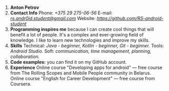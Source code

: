 1. **Anton Petrov**
2. **Contact Info**
Phone: *+375 29 275-06-56*
E-mail: *rs.andr0id.student@gmail.com*
Website: *https://github.com/RS-android-student*
3. **Programming inspires me** because I can create cool things that will benefit a lot of people. It's a complex and ever-growing field of knowledge. I like to learn new technologies and improve my skills.
4. **Skills**
Technical: *Java - beginner, Kotlin - beginner, Git - beginner.*
Tools: *Android Studio.*
Soft: *communication, time management, planning, collaboration.*
5. **Code examples:** you can find it on my GitHub account.
6. **Experience**
Online course "Developing apps for android" — free course from The Rolling Scopes and Mobile People community in Belarus.
Online course "English for Career Development" — free course from Coursera.
